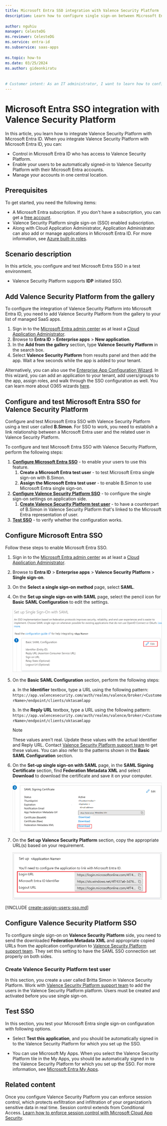 ```yaml
---
title: Microsoft Entra SSO integration with Valence Security Platform
description: Learn how to configure single sign-on between Microsoft Entra ID and Valence Security Platform.

author: nguhiu
manager: CelesteDG
ms.reviewer: CelesteDG
ms.service: entra-id
ms.subservice: saas-apps

ms.topic: how-to
ms.date: 03/25/2024
ms.author: gideonkiratu


# Customer intent: As an IT administrator, I want to learn how to configure single sign-on between Microsoft Entra ID and Valence Security Platform so that I can control who has access to Valence Security Platform, enable automatic sign-in with Microsoft Entra accounts, and manage my accounts in one central location.
---
```


# Microsoft Entra SSO integration with Valence Security Platform

In this article,  you learn how to integrate Valence Security Platform with Microsoft Entra ID. When you integrate Valence Security Platform with Microsoft Entra ID, you can:

* Control in Microsoft Entra ID who has access to Valence Security Platform.
* Enable your users to be automatically signed-in to Valence Security Platform with their Microsoft Entra accounts.
* Manage your accounts in one central location.

## Prerequisites

To get started, you need the following items:

* A Microsoft Entra subscription. If you don't have a subscription, you can get a [free account](https://azure.microsoft.com/free/).
* Valence Security Platform single sign-on (SSO) enabled subscription.
* Along with Cloud Application Administrator, Application Administrator can also add or manage applications in Microsoft Entra ID.
For more information, see [Azure built-in roles](~/identity/role-based-access-control/permissions-reference.md).

## Scenario description

In this article,  you configure and test Microsoft Entra SSO in a test environment.

* Valence Security Platform supports **IDP** initiated SSO.

## Add Valence Security Platform from the gallery

To configure the integration of Valence Security Platform into Microsoft Entra ID, you need to add Valence Security Platform from the gallery to your list of managed SaaS apps.

1. Sign in to the [Microsoft Entra admin center](https://entra.microsoft.com) as at least a [Cloud Application Administrator](~/identity/role-based-access-control/permissions-reference.md#cloud-application-administrator).
1. Browse to **Entra ID** > **Enterprise apps** > **New application**.
1. In the **Add from the gallery** section, type **Valence Security Platform** in the search box.
1. Select **Valence Security Platform** from results panel and then add the app. Wait a few seconds while the app is added to your tenant.

Alternatively, you can also use the [Enterprise App Configuration Wizard](https://portal.office.com/AdminPortal/home?Q=Docs#/azureadappintegration). In this wizard, you can add an application to your tenant, add users/groups to the app, assign roles, and walk through the SSO configuration as well. You can learn more about O365 wizards [here](/microsoft-365/admin/misc/azure-ad-setup-guides?view=o365-worldwide&preserve-view=true).

<a name='configure-and-test-azure-ad-sso-for-valence-security-platform'></a>

## Configure and test Microsoft Entra SSO for Valence Security Platform

Configure and test Microsoft Entra SSO with Valence Security Platform using a test user called **B.Simon**. For SSO to work, you need to establish a link relationship between a Microsoft Entra user and the related user in Valence Security Platform.

To configure and test Microsoft Entra SSO with Valence Security Platform, perform the following steps:

1. **[Configure Microsoft Entra SSO](#configure-azure-ad-sso)** - to enable your users to use this feature.
    1. **Create a Microsoft Entra test user** - to test Microsoft Entra single sign-on with B.Simon.
    1. **Assign the Microsoft Entra test user** - to enable B.Simon to use Microsoft Entra single sign-on.
1. **[Configure Valence Security Platform SSO](#configure-valence-security-platform-sso)** - to configure the single sign-on settings on application side.
    1. **[Create Valence Security Platform test user](#create-valence-security-platform-test-user)** - to have a counterpart of B.Simon in Valence Security Platform that's linked to the Microsoft Entra representation of user.
1. **[Test SSO](#test-sso)** - to verify whether the configuration works.

<a name='configure-azure-ad-sso'></a>

## Configure Microsoft Entra SSO

Follow these steps to enable Microsoft Entra SSO.

1. Sign in to the [Microsoft Entra admin center](https://entra.microsoft.com) as at least a [Cloud Application Administrator](~/identity/role-based-access-control/permissions-reference.md#cloud-application-administrator).
1. Browse to **Entra ID** > **Enterprise apps** > **Valence Security Platform** > **Single sign-on**.
1. On the **Select a single sign-on method** page, select **SAML**.
1. On the **Set up single sign-on with SAML** page, select the pencil icon for **Basic SAML Configuration** to edit the settings.

    ![Screenshot shows to edit Basic SAML Configuration.](common/edit-urls.png "Basic Configuration")

1. On the **Basic SAML Configuration** section, perform the following steps:

    a. In the **Identifier** textbox, type a URL using the following pattern:
    `https://app.valencesecurity.com/auth/realms/valence/broker/<CustomerName>/endpoint/clients/oktasamlapp`

    b. In the **Reply URL** textbox, type a URL using the following pattern:
    `https://app.valencesecurity.com/auth/realms/valence/broker/<CustomerName>/endpoint/clients/oktasamlapp`

    > [!Note]
    > These values aren't real. Update these values with the actual Identifier and Reply URL. Contact [Valence Security Platform support team](mailto:support@valencesecurity.com) to get these values. You can also refer to the patterns shown in the **Basic SAML Configuration** section.

1. On the **Set-up single sign-on with SAML** page, in the **SAML Signing Certificate** section,  find **Federation Metadata XML** and select **Download** to download the certificate and save it on your computer.

    ![Screenshot shows the Certificate download link.](common/metadataxml.png "Certificate")

1. On the **Set up Valence Security Platform** section, copy the appropriate URL(s) based on your requirement.

	![Screenshot shows to copy configuration appropriate URL.](common/copy-configuration-urls.png "Attributes")  

<a name='create-an-azure-ad-test-user'></a>

[!INCLUDE [create-assign-users-sso.md](~/identity/saas-apps/includes/create-assign-users-sso.md)]

## Configure Valence Security Platform SSO

To configure single sign-on on **Valence Security Platform** side, you need to send the downloaded **Federation Metadata XML** and appropriate copied URLs from the application configuration to [Valence Security Platform support team](mailto:support@valencesecurity.com). They set this setting to have the SAML SSO connection set properly on both sides.

### Create Valence Security Platform test user

In this section, you create a user called Britta Simon in Valence Security Platform. Work with [Valence Security Platform support team](mailto:support@valencesecurity.com) to add the users in the Valence Security Platform platform. Users must be created and activated before you use single sign-on.

## Test SSO 

In this section, you test your Microsoft Entra single sign-on configuration with following options.

* Select **Test this application**, and you should be automatically signed in to the Valence Security Platform for which you set up the SSO.

* You can use Microsoft My Apps. When you select the Valence Security Platform tile in the My Apps, you should be automatically signed in to the Valence Security Platform for which you set up the SSO. For more information, see [Microsoft Entra My Apps](/azure/active-directory/manage-apps/end-user-experiences#azure-ad-my-apps).

## Related content

Once you configure Valence Security Platform you can enforce session control, which protects exfiltration and infiltration of your organization’s sensitive data in real time. Session control extends from Conditional Access. [Learn how to enforce session control with Microsoft Cloud App Security](/cloud-app-security/proxy-deployment-aad).
